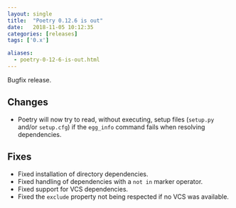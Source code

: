 ```yaml
---
layout: single
title:  "Poetry 0.12.6 is out"
date:   2018-11-05 10:12:35
categories: [releases]
tags: ['0.x']

aliases:
  - poetry-0-12-6-is-out.html
---
```


Bugfix release.

## Changes

- Poetry will now try to read, without executing, setup files (`setup.py` and/or `setup.cfg`) if the `egg_info` command fails when resolving dependencies.


## Fixes

- Fixed installation of directory dependencies.
- Fixed handling of dependencies with a `not in` marker operator.
- Fixed support for VCS dependencies.
- Fixed the `exclude` property not being respected if no VCS was available.
